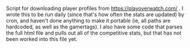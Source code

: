 Script for downloading player profiles from https://playoverwatch.com/ . I wrote this to be run daily (since that's how often the stats are updated) by cron, and haven't done anything to make it portable (ie, all paths are hardcoded, as well as the gamertags). I also have some code that parses the full html file and pulls out all of the competitive stats, but that has not been worked into this file yet.
